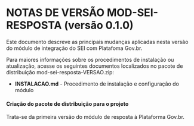 # NOTAS DE VERSÃO MOD-SEI-RESPOSTA (versão 0.1.0)

Este documento descreve as principais mudanças aplicadas nesta versão do módulo de integração do SEI com Platafoma Gov.br.

Para maiores informações sobre os procedimentos de instalação ou atualização, acesse os seguintes documentos localizados no pacote de distribuição mod-sei-resposta-VERSAO.zip:

* **INSTALACAO.md** - Procedimento de instalação e configuração do módulo

#### Criação do pacote de distribuição para o projeto

Trata-se da primeira versão do módulo de resposta à Plataforma Gov.br.